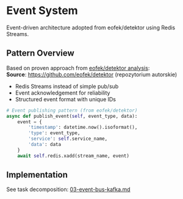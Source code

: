 # Event System

Event-driven architecture adopted from eofek/detektor using Redis Streams.

## Pattern Overview

Based on proven approach from [eofek/detektor analysis](../../../docs/analysis/eofek-detektor-analysis.md):  
**Source**: https://github.com/eofek/detektor (repozytorium autorskie)

- Redis Streams instead of simple pub/sub
- Event acknowledgement for reliability
- Structured event format with unique IDs

```python
# Event publishing pattern (from eofek/detektor)
async def publish_event(self, event_type, data):
    event = {
        'timestamp': datetime.now().isoformat(),
        'type': event_type,
        'service': self.service_name,
        'data': data
    }
    await self.redis.xadd(stream_name, event)
```

## Implementation

See task decomposition: [03-event-bus-kafka.md](../../../docs/faza-4-integracja/03-event-bus-kafka.md)